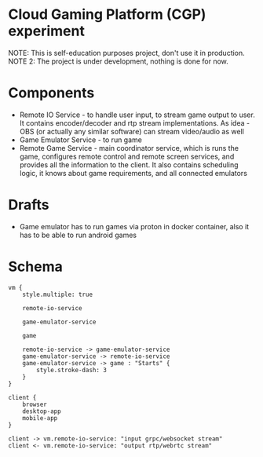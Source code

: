 # Cloud Gaming Platform (CGP) experiment

NOTE: This is self-education purposes project, don't use it in production.
NOTE 2: The project is under development, nothing is done for now.

# Components

- Remote IO Service - to handle user input, to stream game output to user. It contains encoder/decoder and rtp stream implementations.
  As idea - OBS (or actually any similar software) can stream video/audio as well
- Game Emulator Service - to run game
- Remote Game Service - main coordinator service, which is runs the game, configures remote control and remote screen services, and provides all the information to the client. It also contains scheduling logic, it knows about game requirements, and all connected emulators

# Drafts
- Game emulator has to run games via proton in docker container, also it has to be able to run android games

# Schema
```d2
vm {
	style.multiple: true

	remote-io-service

	game-emulator-service

	game

	remote-io-service -> game-emulator-service
	game-emulator-service -> remote-io-service
	game-emulator-service -> game : "Starts" {
		style.stroke-dash: 3
	}
}

client {
	browser
	desktop-app
	mobile-app
}

client -> vm.remote-io-service: "input grpc/websocket stream"
client <- vm.remote-io-service: "output rtp/webrtc stream"
```
